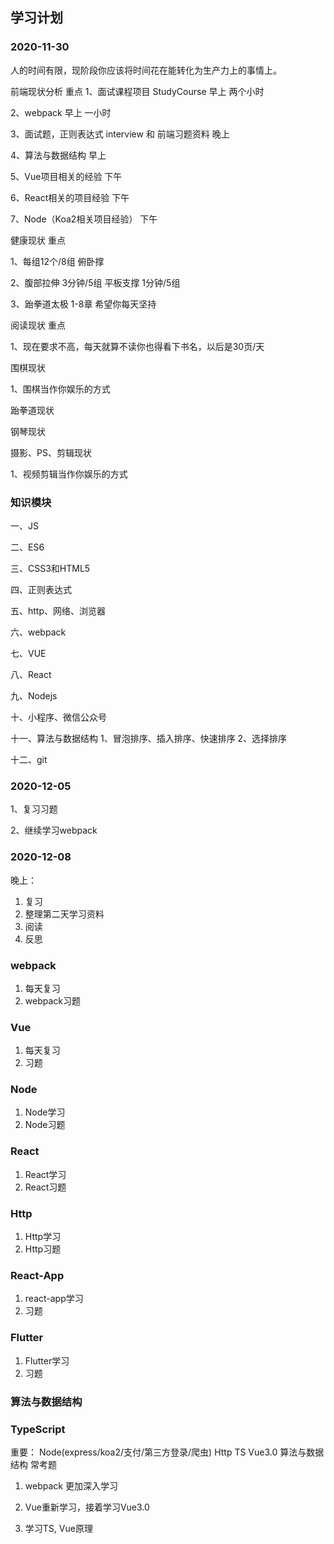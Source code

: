 ## 学习计划

### 2020-11-30

人的时间有限，现阶段你应该将时间花在能转化为生产力上的事情上。

前端现状分析  重点
1、面试课程项目  StudyCourse    早上  两个小时

2、webpack    早上    一小时

3、面试题，正则表达式   interview 和 前端习题资料     晚上

4、算法与数据结构    早上

5、Vue项目相关的经验    下午

6、React相关的项目经验    下午

7、Node（Koa2相关项目经验） 下午  

健康现状  重点

1、每组12个/8组  俯卧撑

2、腹部拉伸   3分钟/5组   平板支撑 1分钟/5组

3、跆拳道太极 1-8章 
希望你每天坚持

阅读现状  重点

1、现在要求不高，每天就算不读你也得看下书名，以后是30页/天

围棋现状

1、围棋当作你娱乐的方式

跆拳道现状

钢琴现状

摄影、PS、剪辑现状

1、视频剪辑当作你娱乐的方式


### 知识模块

一、JS

二、ES6

三、CSS3和HTML5

四、正则表达式

五、http、网络、浏览器

六、webpack

七、VUE

八、React

九、Nodejs

十、小程序、微信公众号

十一、算法与数据结构
  1、冒泡排序、插入排序、快速排序
  2、选择排序

十二、git


### 2020-12-05

1、复习习题

2、继续学习webpack


### 2020-12-08

晚上：

1. 复习
2. 整理第二天学习资料
3. 阅读
4. 反思

### webpack
1. 每天复习
2. webpack习题

### Vue
1. 每天复习
2. 习题

### Node
1. Node学习
2. Node习题

### React
1. React学习
2. React习题

### Http
1. Http学习
2. Http习题

### React-App
1. react-app学习
2. 习题

### Flutter
1. Flutter学习
2. 习题

### 算法与数据结构

### TypeScript


重要：
  Node(express/koa2/支付/第三方登录/爬虫)
  Http
  TS
  Vue3.0
  算法与数据结构
  常考题

1. webpack 更加深入学习

2. Vue重新学习，接着学习Vue3.0

3. 学习TS, Vue原理